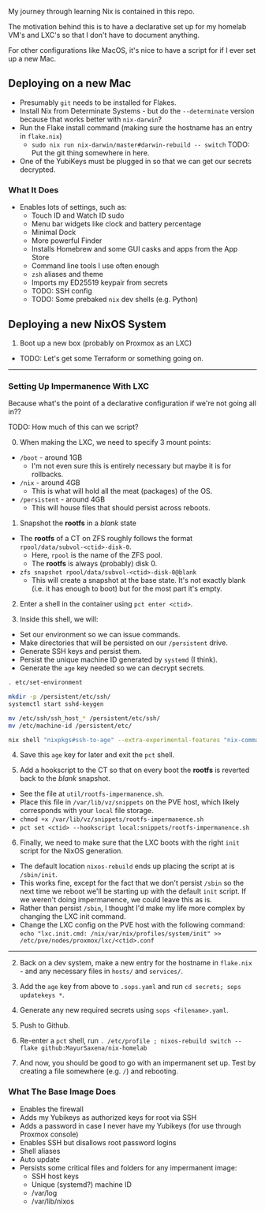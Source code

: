 My journey through learning Nix is contained in this repo.

The motivation behind this is to have a declarative set up for my homelab VM's and LXC's so that I don't have to document anything.

For other configurations like MacOS, it's nice to have a script for if I ever set up a new Mac.

## Deploying on a new Mac

- Presumably `git` needs to be installed for Flakes.
- Install Nix from Determinate Systems - but do the `--determinate` version because that works better with `nix-darwin`?
- Run the Flake install command (making sure the hostname has an entry in `flake.nix`)
  - `sudo nix run nix-darwin/master#darwin-rebuild -- switch` TODO: Put the git thing somewhere in here.
- One of the YubiKeys must be plugged in so that we can get our secrets decrypted.

### What It Does
 - Enables lots of settings, such as:
   - Touch ID and Watch ID sudo
   - Menu bar widgets like clock and battery percentage
   - Minimal Dock
   - More powerful Finder
   - Installs Homebrew and some GUI casks and apps from the App Store
   - Command line tools I use often enough
   - `zsh` aliases and theme
   - Imports my ED25519 keypair from secrets
   - TODO: SSH config
   - TODO: Some prebaked `nix` dev shells (e.g. Python)
  

## Deploying a new NixOS System

1.  Boot up a new box (probably on Proxmox as an LXC)
  - TODO: Let's get some Terraform or something going on.

-----

### Setting Up Impermanence With LXC
Because what's the point of a declarative configuration if we're not going all in??

TODO: How much of this can we script?

0. When making the LXC, we need to specify 3 mount points:
  - `/boot` - around 1GB
    - I'm not even sure this is entirely necessary but maybe it is for rollbacks.
  - `/nix` - around 4GB
    - This is what will hold all the meat (packages) of the OS.
  - `/persistent` - around 4GB
    - This will house files that should persist across reboots.

1. Snapshot the **rootfs** in a *blank* state
  - The **rootfs** of a CT on ZFS roughly follows the format `rpool/data/subvol-<ctid>-disk-0`.
    - Here, `rpool` is the name of the ZFS pool.
    - The **rootfs** is always (probably) disk 0.
  - `zfs snapshot rpool/data/subvol-<ctid>-disk-0@blank`
    - This will create a snapshot at the base state. It's not exactly blank (i.e. it has enough to boot) but for the most part it's empty.

2. Enter a shell in the container using `pct enter <ctid>`.

3. Inside this shell, we will:
  - Set our environment so we can issue commands.
  - Make directories that will be persisted on our `/persistent` drive.
  - Generate SSH keys and persist them.
  - Persist the unique machine ID generated by `systemd` (I think).
  - Generate the `age` key needed so we can decrypt secrets.

  ```sh
  . etc/set-environment

  mkdir -p /persistent/etc/ssh/
  systemctl start sshd-keygen

  mv /etc/ssh/ssh_host_* /persistent/etc/ssh/
  mv /etc/machine-id /persistent/etc/

  nix shell "nixpkgs#ssh-to-age" --extra-experimental-features "nix-command flakes" --command ssh-to-age -i /persistent/etc/ssh/ssh_host_ed25519_key.pub
  ```

4. Save this `age` key for later and exit the `pct` shell.

5. Add a hookscript to the CT so that on every boot the **rootfs** is reverted back to the *blank* snapshot.
  - See the file at `util/rootfs-impermanence.sh`.
  - Place this file in `/var/lib/vz/snippets` on the PVE host, which likely corresponds with your `local` file storage.
  - `chmod +x /var/lib/vz/snippets/rootfs-impermanence.sh`
  - `pct set <ctid> --hookscript local:snippets/rootfs-impermanence.sh`

6. Finally, we need to make sure that the LXC boots with the right `init` script for the NixOS generation.
  - The default location `nixos-rebuild` ends up placing the script at is `/sbin/init`.
  - This works fine, except for the fact that we don't persist `/sbin` so the next time we reboot we'll be starting up with the default `init` script. If we weren't doing impermanence, we could leave this as is.
  - Rather than persist `/sbin`, I thought I'd make my life more complex by changing the LXC init command.
  - Change the LXC config on the PVE host with the following command: `echo "lxc.init.cmd: /nix/var/nix/profiles/system/init" >> /etc/pve/nodes/proxmox/lxc/<ctid>.conf`

-----

2. Back on a dev system, make a new entry for the hostname in `flake.nix` - and any necessary files in `hosts/` and `services/`.

3. Add the `age` key from above to `.sops.yaml` and run `cd secrets; sops updatekeys *`.

4. Generate any new required secrets using `sops <filename>.yaml`.

5. Push to Github.

6. Re-enter a `pct` shell, run `. /etc/profile ; nixos-rebuild switch --flake github:MayurSaxena/nix-homelab`

7. And now, you should be good to go with an impermanent set up. Test by creating a file somewhere (e.g. `/`) and rebooting.

### What The Base Image Does
 - Enables the firewall
 - Adds my Yubikeys as authorized keys for root via SSH
 - Adds a password in case I never have my Yubikeys (for use through Proxmox console)
 - Enables SSH but disallows root password logins
 - Shell aliases
 - Auto update
 - Persists some critical files and folders for any impermanent image:
    - SSH host keys
    - Unique (systemd?) machine ID
    - /var/log
    - /var/lib/nixos
